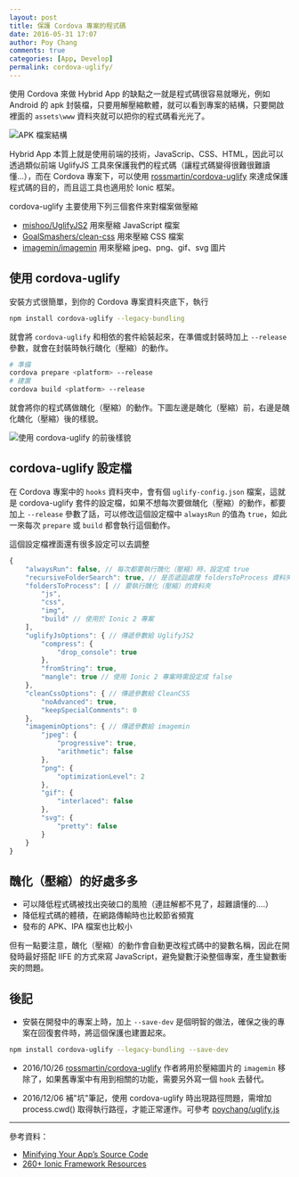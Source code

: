 ```yaml
---
layout: post
title: 保護 Cordova 專案的程式碼
date: 2016-05-31 17:07
author: Poy Chang
comments: true
categories: [App, Develop]
permalink: cordova-uglify/
---
```


使用 Cordova 來做 Hybrid App 的缺點之一就是程式碼很容易就曝光，例如 Android 的 apk 封裝檔，只要用解壓縮軟體，就可以看到專案的結構，只要開啟裡面的 `assets\www` 資料夾就可以把你的程式碼看光光了。

![APK 檔案結構](http://i.imgur.com/zeQ7a9u.png)

Hybrid App 本質上就是使用前端的技術，JavaScrip、CSS、HTML，因此可以透過類似前端 UglifyJS 工具來保護我們的程式碼（讓程式碼變得很難很難讀懂...），而在 Cordova 專案下，可以使用 [rossmartin/cordova-uglify](https://github.com/rossmartin/cordova-uglify) 來達成保護程式碼的目的，而且這工具也適用於 Ionic 框架。

cordova-uglify 主要使用下列三個套件來對檔案做壓縮

* [mishoo/UglifyJS2](https://github.com/mishoo/UglifyJS2) 用來壓縮 JavaScript 檔案
* [GoalSmashers/clean-css](https://github.com/GoalSmashers/clean-css) 用來壓縮 CSS 檔案
* [imagemin/imagemin](https://github.com/imagemin/imagemin) 用來壓縮 jpeg、png、gif、svg 圖片

## 使用 cordova-uglify

安裝方式很簡單，到你的 Cordova 專案資料夾底下，執行

```bash
npm install cordova-uglify --legacy-bundling
``` 

就會將 `cordova-uglify` 和相依的套件給裝起來，在準備或封裝時加上 `--release` 參數，就會在封裝時執行醜化（壓縮）的動作。

```bash
# 準備
cordova prepare <platform> --release
# 建置
cordova build <platform> --release
```

就會將你的程式碼做醜化（壓縮）的動作。下圖左邊是醜化（壓縮）前，右邊是醜化醜化（壓縮）後的樣貌。

![使用 cordova-uglify 的前後樣貌](http://i.imgur.com/2sJ24Di.png)

## cordova-uglify 設定檔

在 Cordova 專案中的 `hooks` 資料夾中，會有個 `uglify-config.json` 檔案，這就是 cordova-uglify 套件的設定檔，如果不想每次要做醜化（壓縮）的動作，都要加上 `--release` 參數了話，可以修改這個設定檔中 `alwaysRun` 的值為 `true`，如此一來每次 `prepare` 或 `build` 都會執行這個動作。

這個設定檔裡面還有很多設定可以去調整

```javascript
{
    "alwaysRun": false, // 每次都要執行醜化（壓縮）時，設定成 true
    "recursiveFolderSearch": true, // 是否遞迴處理 foldersToProcess 資料夾中的 JS 和 CSS 檔
    "foldersToProcess": [ // 要執行醜化（壓縮）的資料夾
        "js",
        "css",
        "img",
        "build" // 使用於 Ionic 2 專案
    ],
    "uglifyJsOptions": { // 傳遞參數給 UglifyJS2
        "compress": {
            "drop_console": true
        },
        "fromString": true,
        "mangle": true // 使用 Ionic 2 專案時需設定成 false
    },
    "cleanCssOptions": { // 傳遞參數給 CleanCSS
        "noAdvanced": true,
        "keepSpecialComments": 0
    },
    "imageminOptions": { // 傳遞參數給 imagemin
        "jpeg": {
            "progressive": true,
            "arithmetic": false
        },
        "png": {
            "optimizationLevel": 2
        },
        "gif": {
            "interlaced": false
        },
        "svg": {
            "pretty": false
        }
    }
}
```

## 醜化（壓縮）的好處多多

* 可以降低程式碼被找出突破口的風險（連註解都不見了，超難讀懂的....）
* 降低程式碼的體積，在網路傳輸時也比較節省頻寬
* 發布的 APK、IPA 檔案也比較小
 
但有一點要注意，醜化（壓縮）的動作會自動更改程式碼中的變數名稱，因此在開發時最好搭配 IIFE 的方式來寫 JavaScript，避免變數汙染整個專案，產生變數衝突的問題。

## 後記

* 安裝在開發中的專案上時，加上 `--save-dev` 是個明智的做法，確保之後的專案在回復套件時，將這個保護也建置起來。

```bash
npm install cordova-uglify --legacy-bundling --save-dev
``` 

* 2016/10/26 [rossmartin/cordova-uglify](https://github.com/rossmartin/cordova-uglify) 作者將用於壓縮圖片的 `imagemin` 移除了，如果舊專案中有用到相關的功能，需要另外寫一個 `hook` 去替代。

* 2016/12/06 補"坑"筆記，使用 cordova-uglify 時出現路徑問題，需增加 process.cwd() 取得執行路徑，才能正常運作。可參考 [poychang/uglify.js](https://gist.github.com/poychang/eaf206e79e8094e7fd00d4979a0641d1)

----------

參考資料：

* [Minifying Your App’s Source Code](http://blog.ionic.io/minifying-your-source-code/)
* [260+ Ionic Framework Resources](http://mcgivery.com/100-ionic-framework-resources/)
